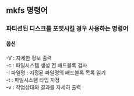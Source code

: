 ## mkfs 명령어
### 파티션된 디스크를 포맷시킬 경우 사용하는 명령어
#### 옵션
-V : 자세한 정보 출력  
-c : 파일시스템 생성 전 배드블록 검사   
-l 파일명 : 지정된 파일명의 배드블록 목록 읽기  
-t : 파일시스템 타입 지정  
-v : 작업상태와 결과를 자세히 출력  
